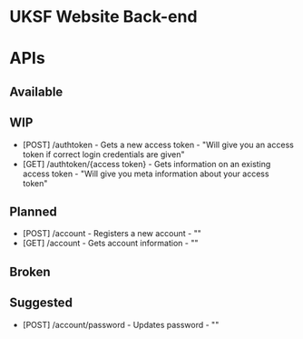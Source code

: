 # UKSF Website Back-end

# APIs
## Available

## WIP
- [POST] /authtoken - Gets a new access token - "Will give you an access token if correct login credentials are given"
- [GET] /authtoken/{access token} - Gets information on an existing access token - "Will give you meta information about your access token"

## Planned
- [POST] /account - Registers a new account - ""
- [GET] /account - Gets account information - ""
## Broken

## Suggested
- [POST] /account/password - Updates password - ""
